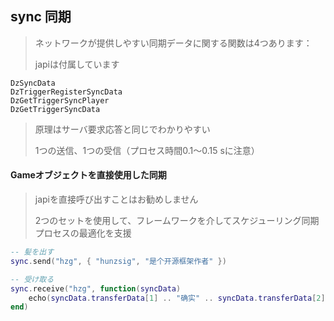 ## sync 同期

> ネットワークが提供しやすい同期データに関する関数は4つあります：
>
> japiは付属しています

```
DzSyncData
DzTriggerRegisterSyncData
DzGetTriggerSyncPlayer
DzGetTriggerSyncData
```

>原理はサーバ要求応答と同じでわかりやすい
>
>1つの送信、1つの受信（プロセス時間0.1～0.15 sに注意）

#### Gameオブジェクトを直接使用した同期

>japiを直接呼び出すことはお勧めしません
>
>2つのセットを使用して、フレームワークを介してスケジューリング同期プロセスの最適化を支援

```lua
-- 髪を出す
sync.send("hzg", { "hunzsig", "是个开源框架作者" })

-- 受け取る
sync.receive("hzg", function(syncData)
    echo(syncData.transferData[1] .. "确实" .. syncData.transferData[2])
end)
```
